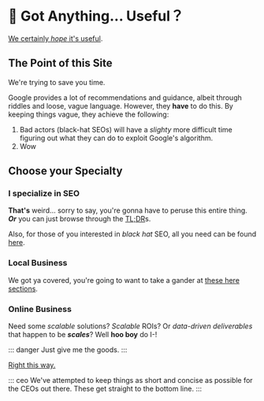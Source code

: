 # 🔰 Got Anything... Useful？

[We certainly _hope_ it's useful](#choose-your-specialty).

## The Point of this Site

We're trying to save you time.

Google provides a lot of recommendations and guidance, albeit through riddles and loose, vague language. However, they **have** to do this. By keeping things vague, they achieve the following:

1. Bad actors (black-hat SEOs) will have a _slighty_ more difficult time figuring out what they can do to exploit Google's algorithm.
2. Wow

## Choose your Specialty

### I specialize in SEO

**That's** weird... sorry to say, you're gonna have to peruse this entire thing. **_Or_** you can just browse through the [TL;DR](/tldr)s.

Also, for those of you interested in *black hat* SEO, all you need can be found [here](https://bit.ly/2U6ZdlL).

### Local Business

We got ya covered, you're going to want to take a gander at [these here sections](/tldr/local).

### Online Business

Need some *scalable* solutions? *Scalable* ROIs? Or *data-driven deliverables* that happen to be **_scales_**? Well **hoo boy** do I-!

::: danger
Just give me the goods.
:::

[Right this way.](/tldr/online)

::: ceo
We've attempted to keep things as short and concise as possible for the CEOs out there. These get straight to the bottom line.
:::
